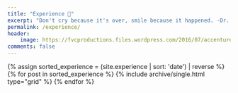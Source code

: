 ```yaml
---
title: "Experience 💼"
excerpt: "Don't cry because it's over, smile because it happened. -Dr. Seuss"
permalink: /experience/
header:
    image: https://fvcproductions.files.wordpress.com/2016/07/accentureslc-1.jpeg
comments: false
---
```


<div class="grid__wrapper">
    {% assign sorted_experience = (site.experience | sort: 'date') | reverse %}
    {% for post in sorted_experience %}
        {% include archive/single.html type="grid" %}
    {% endfor %}
</div>